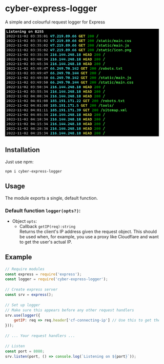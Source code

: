 # cyber-express-logger
A simple and colourful request logger for Express

![The logger in action](showcase.png)

## Installation
Just use npm:
```
npm i cyber-express-logger
```

## Usage
The module exports a single, default function.

### Default function `logger(opts?)`:
* Object `opts`:
    * Callback `getIP(req):string`  
    Returns the client's IP address given the request object. This should be used when, for example, you use a proxy like Cloudflare and want to get the user's actual IP.

## Example
```js
// Require modules
const express = require('express');
const logger = require('cyber-express-logger');

// Create express server
const srv = express();

// Set up logger
// Make sure this appears before any other request handlers
srv.use(logger({
    getIP: req => req.header['cf-connecting-ip'] // Use this to get the client's IP
}));

// ... Your request handlers ...

// Listen
const port = 8080;
srv.listen(port, () => console.log(`Listening on ${port}`));
```